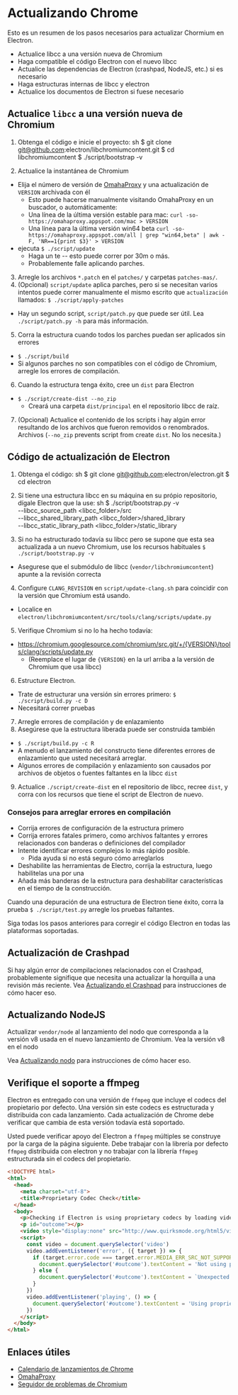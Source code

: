 # Actualizando Chrome

Esto es un resumen de los pasos necesarios para actualizar Chormium en Electron.

- Actualice libcc a una versión nueva de Chromium
- Haga compatible el código Electron con el nuevo libcc
- Actualice las dependencias de Electron (crashpad, NodeJS, etc.) si es necesario
- Haga estructuras internas de libcc y electron
- Actualice los documentos de Electron si fuese necesario

## Actualice `libcc` a una versión nueva de Chromium

1. Obtenga el código e inicie el proyecto: 
      sh
      $ git clone git@github.com:electron/libchromiumcontent.git
      $ cd libchromiumcontent
      $ ./script/bootstrap -v

2. Actualice la instantánea de Chromium 
  - Elija el número de versión de [OmahaProxy](https://omahaproxy.appspot.com/) y una actualización de `VERSION` archivada con él 
    - Esto puede hacerse manualmente visitando OmahaProxy en un buscador, o automáticamente:
    - Una línea de la última versión estable para mac: `curl -so- https://omahaproxy.appspot.com/mac > VERSION`
    - Una línea para la última versión win64 beta `curl -so- https://omahaproxy.appspot.com/all | grep "win64,beta" | awk -F, 'NR==1{print $3}' > VERSION`
  - ejecuta `$ ./script/update` 
    - Haga un te -- esto puede correr por 30m o más.
    - Probablemente falle aplicando parches.
3. Arregle los archivos `*.patch` en el `patches/` y carpetas `patches-mas/`.
4. (Opcional) `script/update` aplica parches, pero si se necesitan varios intentos puede correr manualmente el mismo escrito que `actualización` llamados: `$ ./script/apply-patches` 
  - Hay un segundo script, `script/patch.py` que puede ser útil. Lea `./script/patch.py -h` para más información.
5. Corra la estructura cuando todos los parches puedan ser aplicados sin errores 
  - `$ ./script/build`
  - Si algunos parches no son compatibles con el código de Chromium, arregle los errores de compilación.
6. Cuando la estructura tenga éxito, cree un `dist` para Electron 
  - `$ ./script/create-dist --no_zip` 
    - Creará una carpeta `dist/principal` en el repositorio libcc de raíz.
7. (Opcional) Actualice el contenido de los scripts i hay algún error resultando de los archivos que fueron removidos o renombrados. Archivos (`--no_zip` prevents script from create `dist`. No los necesita.)

## Código de actualización de Electron

1. Obtenga el código: 
      sh
      $ git clone git@github.com:electron/electron.git
      $ cd electron

2. Si tiene una estructura libcc en su máquina en su própio repositorio, dígale Electron que la use: 
      sh
      $ ./script/bootstrap.py -v \
        --libcc_source_path <libcc_folder>/src \
        --libcc_shared_library_path <libcc_folder>/shared_library \
        --libcc_static_library_path <libcc_folder>/static_library

3. Si no ha estructurado todavía su libcc pero se supone que esta sea actualizada a un nuevo Chromium, use los recursos habituales `$ ./script/bootstrap.py -v`
  
  - Asegurese que el submódulo de libcc (`vendor/libchromiumcontent`) apunte a la revisión correcta

4. Configure `CLANG_REVISION` en `script/update-clang.sh` para coincidir con la versión que Chromium está usando.
  
  - Localice en `electron/libchromiumcontent/src/tools/clang/scripts/update.py`

5. Verifique Chromium si no lo ha hecho todavía:
  
  - https://chromium.googlesource.com/chromium/src.git/+/{VERSION}/tools/clang/scripts/update.py 
    - (Reemplace el lugar de `{VERSION}` en la url arriba a la versión de Chromium que usa libcc)
6. Estructure Electron. 
  - Trate de estructurar una versión sin errores primero: `$ ./script/build.py -c D`
  - Necesitará correr pruebas
7. Arregle errores de compilación y de enlazamiento
8. Asegúrese que la estructura liberada puede ser construida también 
  - `$ ./script/build.py -c R`
  - A menudo el lanzamiento del constructo tiene diferentes errores de enlazamiento que usted necesitará arreglar.
  - Algunos errores de compilación y enlazamiento son causados por archivos de objetos o fuentes faltantes en la libcc `dist`
9. Actualice `./script/create-dist` en el repositorio de libcc, recree `dist`, y corra con los recursos que tiene el script de Electron de nuevo.

### Consejos para arreglar errores en compilación

- Corrija errores de configuración de la estructura primero
- Corrija errores fatales primero, como archivos faltantes y errores relacionados con banderas o definiciones del compilador
- Intente identificar errores complejos lo más rápido posible. 
  - Pida ayuda si no está seguro cómo arreglarlos
- Deshabilite las herramientas de Electro, corrija la estructura, luego habilitelas una por una
- Añada más banderas de la estructura para deshabilitar características en el tiempo de la construcción.

Cuando una depuración de una estructura de Electron tiene éxito, corra la prueba `$ ./script/test.py` arregle los pruebas faltantes.

Siga todas los pasos anteriores para corregir el código Electron en todas las plataformas soportadas.

## Actualización de Crashpad

Si hay algún error de compilaciones relacionados con el Crashpad, probablemente signifique que necesita una actualizar la horquilla a una revisión más reciente. Vea [Actualizando el Crashpad](upgrading-crashpad.md) para instrucciones de cómo hacer eso.

## Actualizando NodeJS

Actualizar `vendor/node` al lanzamiento del nodo que corresponda a la versión v8 usada en el nuevo lanzamiento de Chromium. Vea la versión v8 en el nodo

Vea [Actualizando nodo](upgrading-node.md) para instrucciones de cómo hacer eso.

## Verifique el soporte a ffmpeg

Electron es entregado con una versión de `ffmpeg` que incluye el codecs del propietario por defecto. Una versión sin este codecs es estructurada y distribuida con cada lanzamiento. Cada actualización de Chrome debe verificar que cambia de esta versión todavía está soportado.

Usted puede verificar apoyo del Electron a `ffmpeg` múltiples se construye por la carga de la página siguiente. Debe trabajar con la librería por defecto `ffmpeg` distribuida con electron y no trabajar con la librería `ffmpeg` estructurada sin el codecs del propietario.

```html
<!DOCTYPE html>
<html>
  <head>
    <meta charset="utf-8">
    <title>Proprietary Codec Check</title>
  </head>
  <body>
    <p>Checking if Electron is using proprietary codecs by loading video from http://www.quirksmode.org/html5/videos/big_buck_bunny.mp4</p>
    <p id="outcome"></p>
    <video style="display:none" src="http://www.quirksmode.org/html5/videos/big_buck_bunny.mp4" autoplay></video>
    <script>
      const video = document.querySelector('video')
      video.addEventListener('error', ({ target }) => {
        if (target.error.code === target.error.MEDIA_ERR_SRC_NOT_SUPPORTED) {
          document.querySelector('#outcome').textContent = 'Not using proprietary codecs, video emitted source not supported error event.'
        } else {
          document.querySelector('#outcome').textContent = `Unexpected error: ${target.error.code}`
        }
      })
      video.addEventListener('playing', () => {
        document.querySelector('#outcome').textContent = 'Using proprietary codecs, video started playing.'
      })
    </script>
  </body>
</html>
```

## Enlaces útiles

- [Calendario de lanzamientos de Chrome](https://www.chromium.org/developers/calendar)
- [OmahaProxy](http://omahaproxy.appspot.com)
- [Seguidor de problemas de Chromium](https://bugs.chromium.org/p/chromium)